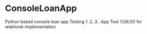 # ConsoleLoanApp
Python based console loan app
Testing 1..2..3..
App Test 1/26/20 for webhook implementation

